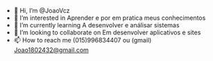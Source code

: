 - 👋 Hi, I’m @JoaoVcz
- 👀 I’m interested in Aprender e por em pratica meus conhecimentos
- 🌱  I’m currently learning A desenvolver e análisar sistemas
- 💞️ I’m looking to collaborate on Em desenvolver aplicativos e sites
- 📫 How to reach me (015)996834407 ou (gmail) Joao1802432@gmail.com

<!---
JoaoVcz/JoaoVcz is a ✨ special ✨ repository because its `README.md` (this file) appears on your GitHub profile.
You can click the Preview link to take a look at your changes.
--->
